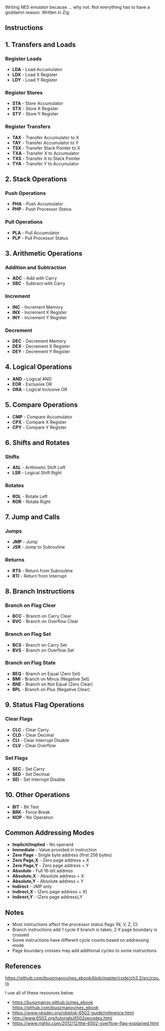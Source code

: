 Writing NES emulator because ... why not. Not everything has to have a goddamn reason.
Written in Zig.

## Instructions

## 1. Transfers and Loads
### Register Loads
- **LDA** - Load Accumulator
- **LDX** - Load X Register
- **LDY** - Load Y Register

### Register Stores
- **STA** - Store Accumulator
- **STX** - Store X Register
- **STY** - Store Y Register

### Register Transfers
- **TAX** - Transfer Accumulator to X
- **TAY** - Transfer Accumulator to Y
- **TSX** - Transfer Stack Pointer to X
- **TXA** - Transfer X to Accumulator
- **TXS** - Transfer X to Stack Pointer
- **TYA** - Transfer Y to Accumulator

## 2. Stack Operations
### Push Operations
- **PHA** - Push Accumulator
- **PHP** - Push Processor Status

### Pull Operations
- **PLA** - Pull Accumulator
- **PLP** - Pull Processor Status

## 3. Arithmetic Operations
### Addition and Subtraction
- **ADC** - Add with Carry
- **SBC** - Subtract with Carry

### Increment
- **INC** - Increment Memory
- **INX** - Increment X Register
- **INY** - Increment Y Register

### Decrement
- **DEC** - Decrement Memory
- **DEX** - Decrement X Register
- **DEY** - Decrement Y Register

## 4. Logical Operations
- **AND** - Logical AND
- **EOR** - Exclusive OR
- **ORA** - Logical Inclusive OR

## 5. Compare Operations
- **CMP** - Compare Accumulator
- **CPX** - Compare X Register
- **CPY** - Compare Y Register

## 6. Shifts and Rotates
### Shifts
- **ASL** - Arithmetic Shift Left
- **LSR** - Logical Shift Right

### Rotates
- **ROL** - Rotate Left
- **ROR** - Rotate Right

## 7. Jump and Calls
### Jumps
- **JMP** - Jump
- **JSR** - Jump to Subroutine

### Returns
- **RTS** - Return from Subroutine
- **RTI** - Return from Interrupt

## 8. Branch Instructions
### Branch on Flag Clear
- **BCC** - Branch on Carry Clear
- **BVC** - Branch on Overflow Clear

### Branch on Flag Set
- **BCS** - Branch on Carry Set
- **BVS** - Branch on Overflow Set

### Branch on Flag State
- **BEQ** - Branch on Equal (Zero Set)
- **BMI** - Branch on Minus (Negative Set)
- **BNE** - Branch on Not Equal (Zero Clear)
- **BPL** - Branch on Plus (Negative Clear)

## 9. Status Flag Operations
### Clear Flags
- **CLC** - Clear Carry
- **CLD** - Clear Decimal
- **CLI** - Clear Interrupt Disable
- **CLV** - Clear Overflow

### Set Flags
- **SEC** - Set Carry
- **SED** - Set Decimal
- **SEI** - Set Interrupt Disable

## 10. Other Operations
- **BIT** - Bit Test
- **BRK** - Force Break
- **NOP** - No Operation

## Common Addressing Modes
- **Implicit/Implied** - No operand
- **Immediate** - Value provided in instruction
- **Zero Page** - Single byte address (first 256 bytes)
- **Zero Page,X** - Zero page address + X
- **Zero Page,Y** - Zero page address + Y
- **Absolute** - Full 16-bit address
- **Absolute,X** - Absolute address + X
- **Absolute,Y** - Absolute address + Y
- **Indirect** - JMP only
- **Indirect,X** - (Zero page address + X)
- **Indirect,Y** - (Zero page address),Y

## Notes
- Most instructions affect the processor status flags (N, V, Z, C)
- Branch instructions add 1 cycle if branch is taken, 2 if page boundary is crossed
- Some instructions have different cycle counts based on addressing mode
- Page boundary crosses may add additional cycles to some instructions


## References
https://github.com/bugzmanov/nes_ebook/blob/master/code/ch3.3/src/cpu.rs

I use all of these resources below.

- https://bugzmanov.github.io/nes_ebook
  https://github.com/bugzmanov/nes_ebook
- https://www.nesdev.org/obelisk-6502-guide/reference.html
- http://www.6502.org/tutorials/6502opcodes.html
- https://www.righto.com/2012/12/the-6502-overflow-flag-explained.html
